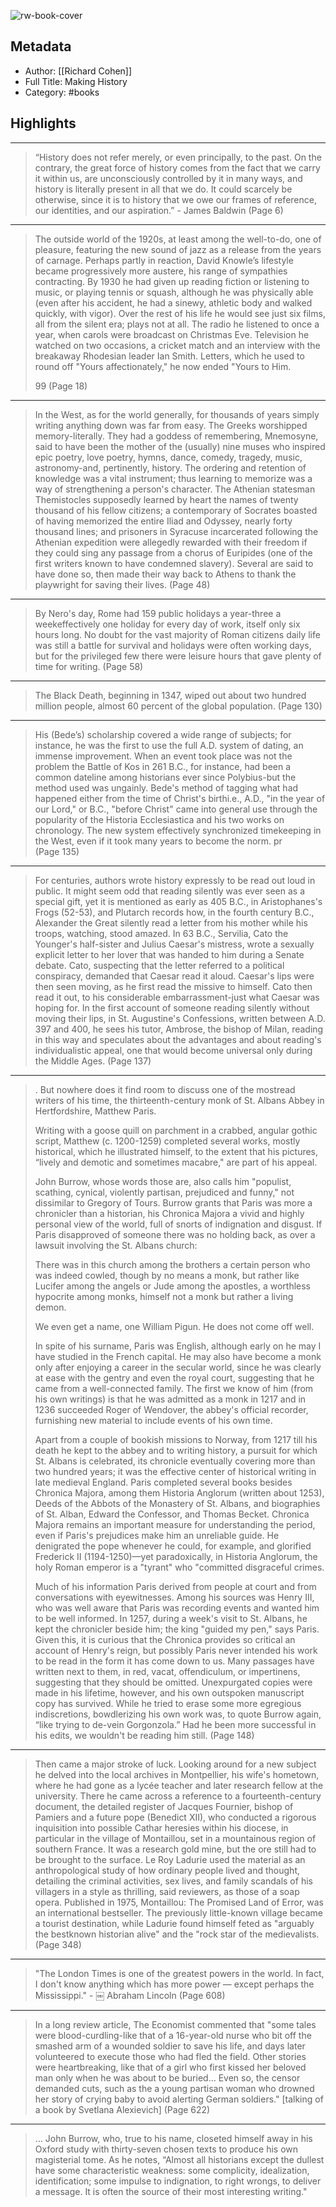 ![rw-book-cover](https://books.google.com/books/content?id=Cw02EAAAQBAJ&printsec=frontcover&img=1&zoom=5&edge=curl&source=public)

## Metadata
- Author: [[Richard Cohen]]
- Full Title: Making History
- Category: #books

## Highlights
***

> “History does not refer merely, or even principally, to the past. On the contrary, the great force of history comes from the fact that we carry it within us, are unconsciously controlled by it in many ways, and history is literally present in all that we do. It could scarcely be otherwise, since it is to history that we owe our frames of reference, our identities, and our aspiration.” - James Baldwin (Page 6)

***

> The outside world of the 1920s, at least among the well-to-do, one of pleasure, featuring the new sound of jazz as a release from the years of carnage. Perhaps partly in reaction, David Knowle’s lifestyle became progressively more austere, his range of sympathies contracting. By 1930 he had given up reading fiction or listening to music, or playing tennis or squash, although he was physically able (even after his accident, he had a sinewy, athletic body and walked quickly, with vigor). Over the rest of his life he would see just six films, all from the silent era; plays not at all. The radio he listened to once a year, when carols were broadcast on Christmas Eve. Television he watched on two occasions, a cricket match and an interview with the breakaway Rhodesian leader Ian Smith. Letters, which he used to round off "Yours affectionately," he now ended "Yours to Him.
>
> 99 (Page 18)

***

> In the West, as for the world generally, for thousands of years simply writing anything down was far from easy. The Greeks worshipped memory-literally. They had a goddess of remembering, Mnemosyne, said to have been the mother of the (usually) nine muses who inspired epic poetry, love poetry, hymns, dance, comedy, tragedy, music, astronomy-and, pertinently, history. The ordering and retention of knowledge was a vital instrument; thus learning to memorize was a way of strengthening a person's character. The Athenian statesman Themistocles supposedly learned by heart the names of twenty thousand of his fellow citizens; a contemporary of Socrates boasted of having memorized the entire Iliad and Odyssey, nearly forty thousand lines; and prisoners in Syracuse incarcerated following the Athenian expedition were allegedly rewarded with their freedom if they could sing any passage from a chorus of Euripides (one of the first writers known to have condemned slavery). Several are said to have done so, then made their way back to Athens to thank the playwright for saving their lives. (Page 48)

***

> By Nero's day, Rome had 159 public holidays a year-three a weekeffectively one holiday for every day of work, itself only six hours long. No doubt for the vast majority of Roman citizens daily life was still a battle for survival and holidays were often working days, but for the privileged few there were leisure hours that gave plenty of time for writing. (Page 58)

***

> The Black Death, beginning in 1347, wiped out about two hundred million people, almost 60 percent of the global population. (Page 130)

***

> His (Bede’s) scholarship covered a wide range of subjects; for instance, he was the first to use the full A.D. system of dating, an immense improvement. When an event took place was not the problem the Battle of Kos in 261 B.C., for instance, had been a common dateline among historians ever since Polybius-but the method used was ungainly. Bede's method of tagging what had happened either from the time of Christ's birthi.e., A.D., "in the year of our Lord," or B.C., "before Christ" came into general use through the popularity of the Historia Ecclesiastica and his two works on chronology. The new system effectively synchronized timekeeping in the West, even if it took many years to become the norm. pr (Page 135)

***

> For centuries, authors wrote history expressly to be read out loud in public. It might seem odd that reading silently was ever seen as a special gift, yet it is mentioned as early as 405 B.C., in Aristophanes's Frogs (52-53), and Plutarch records how, in the fourth century B.C., Alexander the Great silently read a letter from his mother while his troops, watching, stood amazed. In 63 B.C., Servilia, Cato the Younger's half-sister and Julius Caesar's mistress, wrote a sexually explicit letter to her lover that was handed to him during a Senate debate. Cato, suspecting that the letter referred to a political conspiracy, demanded that Caesar read it aloud. Caesar's lips were then seen moving, as he first read the missive to himself. Cato then read it out, to his considerable embarrassment-just what Caesar was hoping for. In the first account of someone reading silently without moving their lips, in St. Augustine's Confessions, written between A.D. 397 and 400, he sees his tutor, Ambrose, the bishop of Milan, reading in this way and speculates about the advantages and about reading's individualistic appeal, one that would become universal only during the Middle Ages. (Page 137)

***

> . But nowhere does it find room to discuss one of the mostread writers of his time, the thirteenth-century monk of St. Albans Abbey in Hertfordshire, Matthew Paris.
>
> Writing with a goose quill on parchment in a crabbed, angular gothic script, Matthew (c. 1200-1259) completed several works, mostly historical, which he illustrated himself, to the extent that his pictures, “lively and demotic and sometimes macabre," are part of his appeal.
>
> John Burrow, whose words those are, also calls him "populist, scathing, cynical, violently partisan, prejudiced and funny," not dissimilar to Gregory of Tours. Burrow grants that Paris was more a chronicler than a historian, his Chronica Majora a vivid and highly personal view of the world, full of snorts of indignation and disgust. If Paris disapproved of someone there was no holding back, as over a lawsuit involving the St. Albans church:
>
> There was in this church among the brothers a certain person who was indeed cowled, though by no means a monk, but rather like Lucifer among the angels or Jude among the apostles, a worthless hypocrite among monks, himself not a monk but rather a living demon.
>
> We even get a name, one William Pigun. He does not come off well.
>
> In spite of his surname, Paris was English, although early on he may I have studied in the French capital. He may also have become a monk only after enjoying a career in the secular world, since he was clearly at ease with the gentry and even the royal court, suggesting that he came from a well-connected family. The first we know of him (from his own writings) is that he was admitted as a monk in 1217 and in 1236 succeeded Roger of Wendover, the abbey's official recorder, furnishing new material to include events of his own time.
>
> Apart from a couple of bookish missions to Norway, from 1217 till his death he kept to the abbey and to writing history, a pursuit for which St. Albans is celebrated, its chronicle eventually covering more than two hundred years; it was the effective center of historical writing in late medieval England. Paris completed several books besides Chronica Majora, among them Historia Anglorum (written about 1253), Deeds of the Abbots of the Monastery of St. Albans, and biographies of St. Alban, Edward the Confessor, and Thomas Becket. Chronica Majora remains an important measure for understanding the period, even if Paris's prejudices make him an unreliable guide. He denigrated the pope whenever he could, for example, and glorified Frederick II (1194-1250)—yet paradoxically, in Historia Anglorum, the holy Roman emperor is a "tyrant" who "committed disgraceful crimes.
>
> Much of his information Paris derived from people at court and from conversations with eyewitnesses. Among his sources was Henry III, who was well aware that Paris was recording events and wanted him to be well informed. In 1257, during a week's visit to St. Albans, he kept the chronicler beside him; the king "guided my pen," says Paris. Given this, it is curious that the Chronica provides so critical an account of Henry's reign, but possibly Paris never intended his work to be read in the form it has come down to us. Many passages have written next to them, in red, vacat, offendiculum, or impertinens, suggesting that they should be omitted. Unexpurgated copies were made in his lifetime, however, and his own outspoken manuscript copy has survived. While he tried to erase some more egregious indiscretions, bowdlerizing his own work was, to quote Burrow again, “like trying to de-vein Gorgonzola.” Had he been more successful in his edits, we wouldn't be reading him still. (Page 148)

***

> Then came a major stroke of luck. Looking around for a new subject he delved into the local archives in Montpellier, his wife's hometown, where he had gone as a lycée teacher and later research fellow at the university. There he came across a reference to a fourteenth-century document, the detailed register of Jacques Fournier, bishop of Pamiers and a future pope (Benedict XII), who conducted a rigorous inquisition into possible Cathar heresies within his diocese, in particular in the village of Montaillou, set in a mountainous region of southern France. It was a research gold mine, but the ore still had to be brought to the surface. Le Roy Ladurie used the material as an anthropological study of how ordinary people lived and thought, detailing the criminal activities, sex lives, and family scandals of his villagers in a style as thrilling, said reviewers, as those of a soap opera. Published in 1975, Montaillou: The Promised Land of Error, was an international bestseller. The previously little-known village became a tourist destination, while Ladurie found himself feted as "arguably the bestknown historian alive" and the "rock star of the medievalists. (Page 348)

***

> "The London Times is one of the greatest powers in the world. In fact, I don't know anything which has more power — except perhaps the Mississippi." - ￼ Abraham Lincoln (Page 608)

***

> In a long review article, The Economist commented that "some tales were blood-curdling-like that of a 16-year-old nurse who bit off the smashed arm of a wounded soldier to save his life, and days later volunteered to execute those who had fled the field. Other stories were heartbreaking, like that of a girl who first kissed her beloved man only when he was about to be buried… Even so, the censor demanded cuts, such as the a young partisan woman who drowned her story of crying baby to avoid alerting German soldiers." [talking of a book by Svetlana Alexievich] (Page 622)

***

> … John Burrow, who, true to his name, closeted himself away in his Oxford study with thirty-seven chosen texts to produce his own magisterial tome. As he notes, “Almost all historians except the dullest have some characteristic weakness: some complicity, idealization, identification; some impulse to indignation, to right wrongs, to deliver a message. It is often the source of their most interesting writing."

